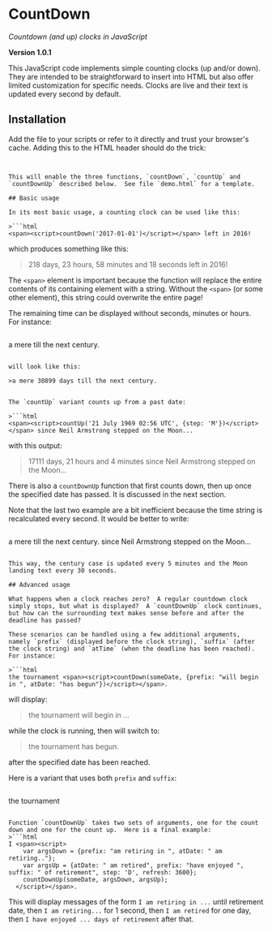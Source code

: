 # CountDown
_Countdown (and up) clocks in JavaScript_

**Version 1.0.1**

This JavaScript code implements simple counting clocks (up and/or down).  They are intended to be straightforward to insert into HTML but also offer limited customization for specific needs.  Clocks are live and their text is updated every second by default.

## Installation

Add the file to your scripts or refer to it directly and trust your browser's cache. Adding this to the HTML header should do the trick:

>```html
<script src="http://charpov.github.io/CountDown/scripts/countdown.js"></script>  
```

This will enable the three functions, `countDown`, `countUp` and `countDownUp` described below.  See file `demo.html` for a template.

## Basic usage

In its most basic usage, a counting clock can be used like this:

>```html
<span><script>countDown('2017-01-01')</script></span> left in 2016!
```

which produces something like this:

>218 days, 23 hours, 58 minutes and 18 seconds left in 2016!

The `<span>` element is important because the function will replace the entire contents of its containing element with a string.  Without the `<span>` (or some other element), this string could overwrite the entire page!

The remaining time can be displayed without seconds, minutes or hours.  For instance:

>```html
a mere <span><script>countDown('2101-01-01', {step: 'D'})</script></span> till the next century.
```

will look like this:

>a mere 30899 days till the next century.


The `countUp` variant counts up from a past date:

>```html
<span><script>countUp('21 July 1969 02:56 UTC', {step: 'M'})</script></span> since Neil Armstrong stepped on the Moon...
```

with this output:

>17111 days, 21 hours and 4 minutes since Neil Armstrong stepped on the Moon…

There is also a `countDownUp` function that first counts down, then up once the specified date has passed.  It is discussed in the next section.

Note that the last two example are a bit inefficient because the time string is recalculated every second.  It would be better to write:

>```html
a mere <span><script>countDown('2101-01-01', {step: 'D', refresh: 300})</script></span> till the next century.
<span><script>countUp('21 July 1969 02:56 UTC', {step: 'M', refresh: 30})</script></span> since Neil Armstrong stepped on the Moon...
```

This way, the century case is updated every 5 minutes and the Moon landing text every 30 seconds.

## Advanced usage

What happens when a clock reaches zero?  A regular countdown clock simply stops, but what is displayed?  A `countDownUp` clock continues, but how can the surrounding text makes sense before and after the deadline has passed?

These scenarios can be handled using a few additional arguments, namely `prefix` (displayed before the clock string), `suffix` (after the clock string) and `atTime` (when the deadline has been reached).  For instance:

>```html
the tournament <span><script>countDown(someDate, {prefix: "will begin in ", atDate: "has begun"})</script></span>.
```

will display:
>the tournament will begin in ...

while the clock is running, then will switch to:

>the tournament has begun.

after the specified date has been reached.

Here is a variant that uses both `prefix` and `suffix`:

>```html
the tournament <span><script>countDown(someDate, {prefix: "will begin in ", suffix: '.', atDate: "has begun!"})</script></span>
```

Function `countDownUp` takes two sets of arguments, one for the count down and one for the count up.  Here is a final example:
>```html
I <span><script>
    var argsDown = {prefix: "am retiring in ", atDate: " am retiring.."};
    var argsUp = {atDate: " am retired", prefix: "have enjoyed ", suffix: " of retirement", step: 'D', refresh: 3600};
    countDownUp(someDate, argsDown, argsUp);
  </script></span>.
```

This will display messages of the form `I am retiring in ...` until retirement date, then `I am retiring...` for 1 second, then `I am retired` for one day, then `I have enjoyed ... days of retirement` after that.

